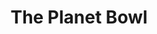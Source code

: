 ---
title: "The Planet Bowl"
address: "Fun World, Ennis Road, Limerick, Co. Limerick"
tel: "+353 (0)61 32 5088"
county: "Limerick"
category: "Bowling"
type: "Content"
lat: "52.67034912109375"
lng: "-8.65693473815918"
---